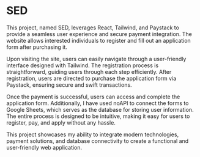 

# SED

This project, named SED, leverages React, Tailwind, and Paystack to provide a seamless user experience and secure payment integration. The website allows interested individuals to register and fill out an application form after purchasing it.

Upon visiting the site, users can easily navigate through a user-friendly interface designed with Tailwind. The registration process is straightforward, guiding users through each step efficiently. After registration, users are directed to purchase the application form via Paystack, ensuring secure and swift transactions.

Once the payment is successful, users can access and complete the application form. Additionally, I have used noAPI to connect the forms to Google Sheets, which serves as the database for storing user information. The entire process is designed to be intuitive, making it easy for users to register, pay, and apply without any hassle.

This project showcases my ability to integrate modern technologies, payment solutions, and database connectivity to create a functional and user-friendly web application.
